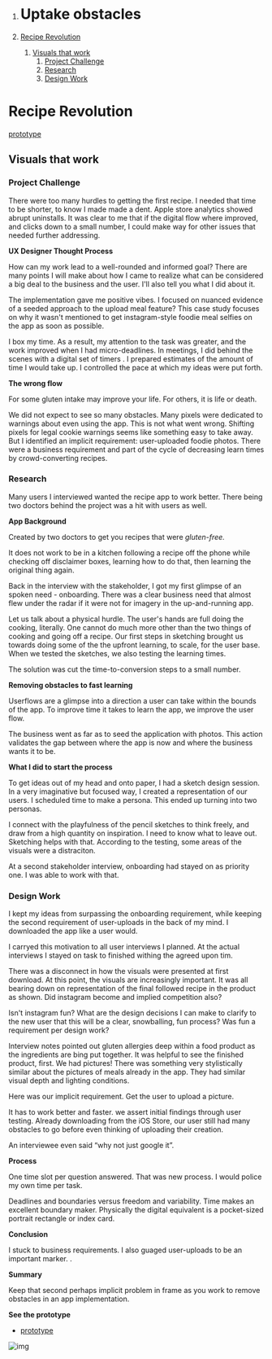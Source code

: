 1.  # Uptake obstacles


1.  [Recipe Revolution](#orgfaddcb2)
    1.  [Visuals that work](#org252c1bd)
        1.  [Project Challenge](#orgb119b4a)
        2.  [Research](#org206c365)
        3.  [Design Work](#orgb8e69f1)


<a id="orgfaddcb2"></a>

# Recipe Revolution

[prototype](<https://xd.adobe.com/view/038ea04b-be9b-42a8-8b5a-e1c9f1537b96-56dd/?fullscreen>)


<a id="org252c1bd"></a>

## Visuals that work


<a id="orgb119b4a"></a>

### Project Challenge


There were too many hurdles to getting the first recipe. I needed that
time to be shorter, to know I made made a dent. Apple store analytics
showed abrupt uninstalls. It was clear to me that if the digital flow
where improved, and clicks down to a small number, I could make way for
other issues that needed further addressing.

**UX Designer Thought Process**

How can my work lead to a well-rounded and informed goal? There are many
points I will make about how I came to realize what can be considered a
big deal to the business and the user. I'll also tell you what I did
about it.

The implementation gave me positive vibes. I focused on nuanced evidence
of a seeded approach to the upload meal feature? This case study focuses
on why it wasn't mentioned to get instagram-style foodie meal selfies on
the app as soon as possible.

I box my time. As a result, my attention to the task was greater, and
the work improved when I had micro-deadlines. In meetings, I did behind
the scenes with a digital set of timers . I prepared estimates of the
amount of time I would take up. I controlled the pace at which my ideas
were put forth.

**The wrong flow**

For some gluten intake may improve your life. For others, it is life or
death.

We did not expect to see so many obstacles. Many pixels were dedicated
to warnings about even using the app. This is not what went wrong.
Shifting pixels for legal cookie warnings seems like something easy to
take away. But I identified an implicit requirement: user-uploaded
foodie photos. There were a business requirement and part of the cycle
of decreasing learn times by crowd-converting recipes.


<a id="org206c365"></a>

### Research

Many users I interviewed wanted the recipe app to work better. There
being two doctors behind the project was a hit with users as well.

**App Background**

Created by two doctors to get you recipes that were *gluten-free.*

It does not work to be in a kitchen following a recipe off the phone
while checking off disclaimer boxes, learning how to do that, then
learning the original thing again.

Back in the interview with the stakeholder, I got my first glimpse of an
spoken need - onboarding. There was a clear business need that almost
flew under the radar if it were not for imagery in the up-and-running
app.

Let us talk about a physical hurdle. The user's hands are full doing the
cooking, literally. One cannot do much more other than the two things of
cooking and going off a recipe. Our first steps in sketching brought us
towards doing some of the the upfront learning, to scale, for the user
base. When we tested the sketches, we also testing the learning times.

The solution was cut the time-to-conversion steps to a small number.

**Removing obstacles to fast learning**

Userflows are a glimpse into a direction a user can take within the
bounds of the app. To improve time it takes to learn the app, we improve
the user flow.

The business went as far as to seed the application with photos. This
action validates the gap between where the app is now and where the
business wants it to be.

**What I did to start the process**

To get ideas out of my head and onto paper, I had a sketch design
session. In a very imaginative but focused way, I created a
representation of our users. I scheduled time to make a persona. This
ended up turning into two personas.

I connect with the playfulness of the pencil sketches to think freely,
and draw from a high quantity on inspiration. I need to know what to
leave out. Sketching helps with that. According to the testing, some
areas of the visuals were a distraciton.

At a second stakeholder interview, onboarding had stayed on as priority
one. I was able to work with that.


<a id="orgb8e69f1"></a>

### Design Work

I kept my ideas from surpassing the onboarding requirement, while
keeping the second requirement of user-uploads in the back of my mind. I
downloaded the app like a user would.

I carryed this motivation to all user interviews I planned. At the
actual interviews I stayed on task to finished withing the agreed upon
tim.

There was a disconnect in how the visuals were presented at first
download. At this point, the visuals are increasingly important. It was
all bearing down on representation of the final followed recipe in the
product as shown. Did instagram become and implied competition also?

Isn't instagram fun? What are the design decisions I can make to clarify
to the new user that this will be a clear, snowballing, fun process? Was
fun a requirement per design work?

Interview notes pointed out gluten allergies deep within a food product
as the ingredients are bing put together. It was helpful to see the
finished product, first. We had pictures! There was something very
stylistically similar about the pictures of meals already in the app.
They had similar visual depth and lighting conditions.

Here was our implicit requirement. Get the user to upload a picture.

It has to work better and faster. we assert initial findings through
user testing. Already downloading from the iOS Store, our user still had
many obstacles to go before even thinking of uploading their creation.

An interviewee even said “why not just google it”.

**Process**

One time slot per question answered. That was new process. I would
police my own time per task.

Deadlines and boundaries versus freedom and variability. Time makes an
excellent boundary maker. Physically the digital equivalent is a
pocket-sized portrait rectangle or index card.

**Conclusion**

I stuck to business requirements. I also guaged user-uploads to be an
important marker. .

**Summary**

Keep that second perhaps implicit problem in frame as you work to remove
obstacles in an app implementation.

**See the prototype**

-   [prototype](<https://xd.adobe.com/view/038ea04b-be9b-42a8-8b5a-e1c9f1537b96-56dd/?fullscreen>)

![img](https://assets.website-files.com/5d7d44d8cb34e48b799f7af4/6120490da671e23eccd6c1d5_drizzling.png)

